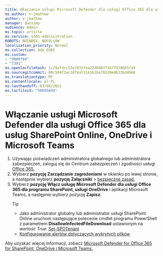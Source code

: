 ```yaml
---
title: Włączanie usługi Microsoft Defender dla usługi Office 365 dla usług SharePoint Online, OneDrive i Microsoft Teams
ms.author: v-jmathew
author: v-jmathew
manager: dansimp
audience: Admin
ms.topic: article
ms.service: o365-administration
ROBOTS: NOINDEX, NOFOLLOW
localization_priority: Normal
ms.collection: Adm_O365
ms.custom:
- "9000760"
- "7391"
ms.openlocfilehash: 1c29afdcc52e7032fea22d698371677918665fa9
ms.sourcegitcommit: 60c504f3ac187eaf1141b3ba701d9e0633bdd968
ms.translationtype: MT
ms.contentlocale: pl-PL
ms.lasthandoff: 03/08/2021
ms.locfileid: "50695649"
---
```

# <a name="enable-microsoft-defender-for-office-365-for-sharepoint-online-onedrive-and-microsoft-teams"></a>Włączanie usługi Microsoft Defender dla usługi Office 365 dla usług SharePoint Online, OneDrive i Microsoft Teams

1. Używając poświadczeń administratora globalnego lub administratora zabezpieczeń, zaloguj się do Centrum zabezpieczeń i zgodności usługi [Office 365.](https://protection.office.com/)
2. Wybierz **pozycję Zarządzanie zagrożeniami** w okienku po lewej stronie, a następnie wybierz **pozycję Załączniki**  >  [bezpieczne zasad.](https://protection.office.com/safeattachment)
3. Wybierz **pozycję Włącz usługę Microsoft Defender dla usługi Office 365 dla programu SharePoint, usługi OneDrive** i aplikacji Microsoft Teams, a następnie wybierz pozycję **Zapisz.**
    > [!TIP]
    >
    > - Jako administrator globalny lub administrator usługi SharePoint Online uruchom następujące polecenie cmdlet programu PowerShell z parametrem **DisallowInfectedFileDownload** ustawionym na *wartość True*: [Set-SPOTenant](https://go.microsoft.com/fwlink/?linkid=2092301)
    > - [Konfigurowanie alertów dotyczących wykrytych plików](https://go.microsoft.com/fwlink/?linkid=2092110)

Aby uzyskać więcej informacji, zobacz [Microsoft Defender for Office 365 for SharePoint, OneDrive i Microsoft Teams.](https://go.microsoft.com/fwlink/?linkid=2092041)
